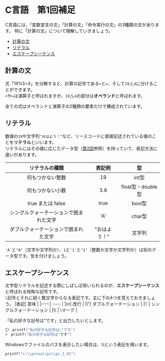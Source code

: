 # C言語　第1回補足
C言語には、「変数宣言の文」「計算の文」「命令実行の文」の3種類の文があります。
特に「計算の文」について理解していきましょう。

  - [計算の文](#計算の文)
  - [リテラル](#リテラル)
  - [エスケープシーケンス](#エスケープシーケンス)
  
## 計算の文 
式「19%5=4」を分解すると、計算の記号である`+`と`=`、そして`19`,`5`,`4`に分けることができます。  
`+`や`=`は演算子と呼ばれますが、`19`,`5`,`4`の部分は**オペランド**と呼ばれます。

全ての式はオペランドと演算子の2種類の要素だけで構成されています。

## リテラル
  
数値の`19`や文字列`"おはよう！"`など、ソースコードに直接記述されている値のことを**リテラル**といいます。  
リテラルにはその値に応じたデータ型（[第2回](https://github.com/kiryu-3/prosa/blob/main/C/pc_1_02/pc_02.md)参照）を持っていて、表記方法に違いがあります。

|リテラルの種類| 表記例 | 型 |
|:---:| :---: | :---: |
|何もつかない整数| 19  |int型|
|何もつかない小数| 3.8 |float型・double型|
|true または false| true |bool型|
|シングルクォーテーションで囲まれた文字 | 'A' |char型|
|ダブルクォーテーションで囲まれた文字| "おはよう！" | 文字列 |

`'A'`と`"A"`（文字か文字列か）、`1`と`'1'`と`"1"`（整数か文字か文字列か）は別のデータ型です。気を付けましょう。
  
  ## エスケープシーケンス
文字型リテラルを記述する際にしばしば用いられるのが、**エスケープシーケンス**と呼ばれる特殊な記号です。  
`\`記号とそれに続く数文字からなる表記です。主に下の4つを覚えておきましょう。
|表記| 意味 | 
|:---:| :---: |
|\n| 改行 |
|\\"| ダブルクォーテーション |
|\\' | シングルクォーテーション |
|\\\ | \マーク |


「私の好きな記号は"です」と出力したいとします。 
``` C
〇　printf("私の好きな記号は\"です")
☓　printf("私の好きな記号は"です")
```

Windowsでファイルのパスを表示したい場合は、\\\という表記を用います。
``` C
printf("c:\\prosa\\pc\\pc_1_01")
```
